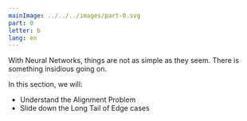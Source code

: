 ```yaml
---
mainImage: ../../../images/part-0.svg
part: 0
letter: b
lang: en
---
```


<div class="content">

With Neural Networks, things are not as simple as they seem. There is something insidious going on. 

In this section, we will:

- Understand the Alignment Problem
- Slide down the Long Tail of Edge cases
</div>
